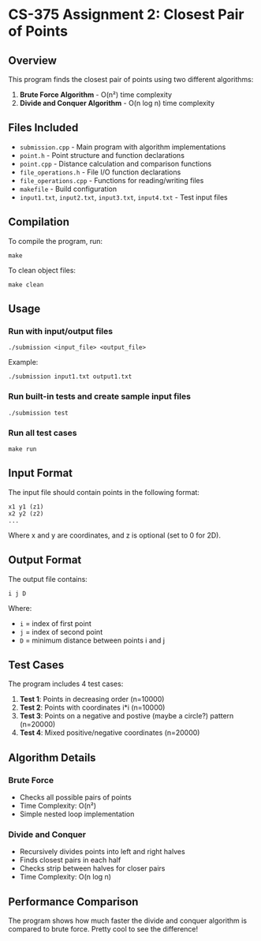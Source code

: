 # CS-375 Assignment 2: Closest Pair of Points

## Overview

This program finds the closest pair of points using two different algorithms:

1. **Brute Force Algorithm** - O(n²) time complexity
2. **Divide and Conquer Algorithm** - O(n log n) time complexity

## Files Included

- `submission.cpp` - Main program with algorithm implementations
- `point.h` - Point structure and function declarations
- `point.cpp` - Distance calculation and comparison functions
- `file_operations.h` - File I/O function declarations
- `file_operations.cpp` - Functions for reading/writing files
- `makefile` - Build configuration
- `input1.txt`, `input2.txt`, `input3.txt`, `input4.txt` - Test input files

## Compilation

To compile the program, run:

```
make
```

To clean object files:

```
make clean
```

## Usage

### Run with input/output files

```
./submission <input_file> <output_file>
```

Example:

```
./submission input1.txt output1.txt
```

### Run built-in tests and create sample input files

```
./submission test
```

### Run all test cases

```
make run
```

## Input Format

The input file should contain points in the following format:

```
x1 y1 (z1)
x2 y2 (z2)
...
```

Where x and y are coordinates, and z is optional (set to 0 for 2D).

## Output Format

The output file contains:

```
i j D
```

Where:

- `i` = index of first point
- `j` = index of second point  
- `D` = minimum distance between points i and j

## Test Cases

The program includes 4 test cases:

1. **Test 1**: Points in decreasing order (n=10000)
2. **Test 2**: Points with coordinates i*i (n=10000)
3. **Test 3**: Points on a negative and postive (maybe a circle?) pattern (n=20000)
4. **Test 4**: Mixed positive/negative coordinates (n=20000)

## Algorithm Details

### Brute Force

- Checks all possible pairs of points
- Time Complexity: O(n²)
- Simple nested loop implementation

### Divide and Conquer

- Recursively divides points into left and right halves
- Finds closest pairs in each half
- Checks strip between halves for closer pairs
- Time Complexity: O(n log n)

## Performance Comparison

The program shows how much faster the divide and conquer algorithm is compared to brute force. Pretty cool to see the difference!
